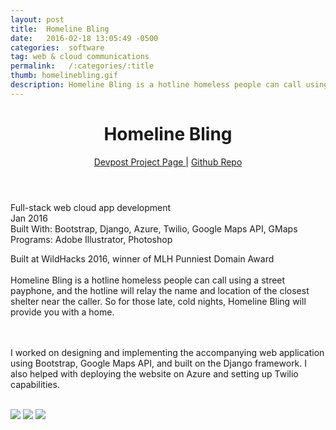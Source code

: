 ```yaml
---
layout: post
title:  Homeline Bling
date:   2016-02-18 13:05:49 -0500
categories:  software
tag: web & cloud communications
permalink:   /:categories/:title
thumb: homelinebling.gif
description: Homeline Bling is a hotline homeless people can call using a street payphone, and the hotline will relay the name and location of the closest shelter near the caller. So for those late, cold nights, Homeline Bling will provide you with a home.
---
```


<div class="description">
	<header class="post-header">
    <h1 class="post-title" itemprop="name headline">Homeline Bling</h1>
    <a href="http://devpost.com/software/homeline-bling" target="_blank"> Devpost Project Page </a> | <a href="https://github.com/shanpruthi/homeline-bling" target="_blank"> Github Repo </a>
  </header>
	<div class="details">
		Full-stack web cloud app development
		<br>
		Jan 2016
		<br>
		Built With: Bootstrap, Django, Azure, Twilio, Google Maps API, GMaps
		<br>Programs: Adobe Illustrator, Photoshop
		<br>
	</div>

Built at WildHacks 2016, winner of MLH Punniest Domain Award
<br><br>
Homeline Bling is a hotline homeless people can call using a street payphone, and the hotline will relay the name and location of the closest shelter near the caller. So for those late, cold nights, Homeline Bling will provide you with a home. 

<br><br>
I worked on designing and implementing the accompanying web application using Bootstrap, Google Maps API, and built on the Django framework. I also helped with deploying the website on Azure and setting up Twilio capabilities. 

<br>




</div>
<div class="images">
	<img src="http://challengepost-s3-challengepost.netdna-ssl.com/photos/production/software_photos/000/326/208/datas/gallery.jpg">
	<img src="{{site.baseurl}}/images/work/homelinebling.gif">
	<img src="http://pre05.deviantart.net/eb86/th/pre/i/2016/083/3/f/cover_by_eexie-d9w9o47.png">
</div>
<!-- {% highlight ruby %}
def print_hi(name)
  puts "Hi, #{name}"
end
print_hi('Tom')
#=> prints 'Hi, Tom' to STDOUT.
{% endhighlight %} -->



